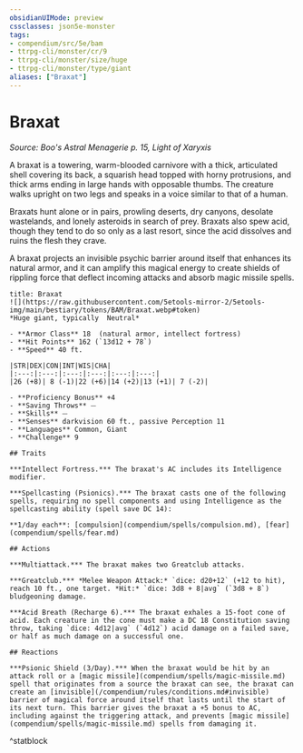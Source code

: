 ```yaml
---
obsidianUIMode: preview
cssclasses: json5e-monster
tags:
- compendium/src/5e/bam
- ttrpg-cli/monster/cr/9
- ttrpg-cli/monster/size/huge
- ttrpg-cli/monster/type/giant
aliases: ["Braxat"]
---
```

# Braxat
*Source: Boo's Astral Menagerie p. 15, Light of Xaryxis*  

A braxat is a towering, warm-blooded carnivore with a thick, articulated shell covering its back, a squarish head topped with horny protrusions, and thick arms ending in large hands with opposable thumbs. The creature walks upright on two legs and speaks in a voice similar to that of a human.

Braxats hunt alone or in pairs, prowling deserts, dry canyons, desolate wastelands, and lonely asteroids in search of prey. Braxats also spew acid, though they tend to do so only as a last resort, since the acid dissolves and ruins the flesh they crave.

A braxat projects an invisible psychic barrier around itself that enhances its natural armor, and it can amplify this magical energy to create shields of rippling force that deflect incoming attacks and absorb magic missile spells.

```ad-statblock
title: Braxat
![](https://raw.githubusercontent.com/5etools-mirror-2/5etools-img/main/bestiary/tokens/BAM/Braxat.webp#token)
*Huge giant, typically  Neutral*

- **Armor Class** 18  (natural armor, intellect fortress)
- **Hit Points** 162 (`13d12 + 78`)
- **Speed** 40 ft.

|STR|DEX|CON|INT|WIS|CHA|
|:---:|:---:|:---:|:---:|:---:|:---:|
|26 (+8)| 8 (-1)|22 (+6)|14 (+2)|13 (+1)| 7 (-2)|

- **Proficiency Bonus** +4
- **Saving Throws** ⏤
- **Skills** ⏤
- **Senses** darkvision 60 ft., passive Perception 11
- **Languages** Common, Giant
- **Challenge** 9

## Traits

***Intellect Fortress.*** The braxat's AC includes its Intelligence modifier.

***Spellcasting (Psionics).*** The braxat casts one of the following spells, requiring no spell components and using Intelligence as the spellcasting ability (spell save DC 14):

**1/day each**: [compulsion](compendium/spells/compulsion.md), [fear](compendium/spells/fear.md)

## Actions

***Multiattack.*** The braxat makes two Greatclub attacks.

***Greatclub.*** *Melee Weapon Attack:* `dice: d20+12` (+12 to hit), reach 10 ft., one target. *Hit:* `dice: 3d8 + 8|avg` (`3d8 + 8`) bludgeoning damage.

***Acid Breath (Recharge 6).*** The braxat exhales a 15-foot cone of acid. Each creature in the cone must make a DC 18 Constitution saving throw, taking `dice: 4d12|avg` (`4d12`) acid damage on a failed save, or half as much damage on a successful one.

## Reactions

***Psionic Shield (3/Day).*** When the braxat would be hit by an attack roll or a [magic missile](compendium/spells/magic-missile.md) spell that originates from a source the braxat can see, the braxat can create an [invisible](/compendium/rules/conditions.md#invisible) barrier of magical force around itself that lasts until the start of its next turn. This barrier gives the braxat a +5 bonus to AC, including against the triggering attack, and prevents [magic missile](compendium/spells/magic-missile.md) spells from damaging it.
```
^statblock